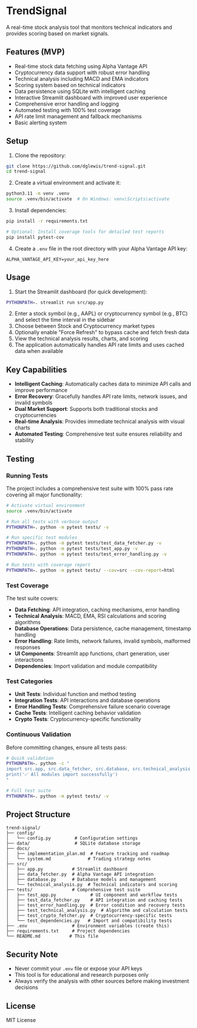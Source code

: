 # TrendSignal

A real-time stock analysis tool that monitors technical indicators and provides scoring based on market signals.

## Features (MVP)

- Real-time stock data fetching using Alpha Vantage API
- Cryptocurrency data support with robust error handling
- Technical analysis including MACD and EMA indicators
- Scoring system based on technical indicators
- Data persistence using SQLite with intelligent caching
- Interactive Streamlit dashboard with improved user experience
- Comprehensive error handling and logging
- Automated testing with 100% test coverage
- API rate limit management and fallback mechanisms
- Basic alerting system

## Setup

1. Clone the repository:
```bash
git clone https://github.com/dglewis/trend-signal.git
cd trend-signal
```

2. Create a virtual environment and activate it:
```bash
python3.11 -m venv .venv
source .venv/bin/activate  # On Windows: venv\Scripts\activate
```

3. Install dependencies:
```bash
pip install -r requirements.txt

# Optional: Install coverage tools for detailed test reports
pip install pytest-cov
```

4. Create a `.env` file in the root directory with your Alpha Vantage API key:
```
ALPHA_VANTAGE_API_KEY=your_api_key_here
```

## Usage

1. Start the Streamlit dashboard (for quick development):
```bash
PYTHONPATH=. streamlit run src/app.py
```

2. Enter a stock symbol (e.g., AAPL) or cryptocurrency symbol (e.g., BTC) and select the time interval in the sidebar
3. Choose between Stock and Cryptocurrency market types
4. Optionally enable "Force Refresh" to bypass cache and fetch fresh data
5. View the technical analysis results, charts, and scoring
6. The application automatically handles API rate limits and uses cached data when available

## Key Capabilities

- **Intelligent Caching**: Automatically caches data to minimize API calls and improve performance
- **Error Recovery**: Gracefully handles API rate limits, network issues, and invalid symbols  
- **Dual Market Support**: Supports both traditional stocks and cryptocurrencies
- **Real-time Analysis**: Provides immediate technical analysis with visual charts
- **Automated Testing**: Comprehensive test suite ensures reliability and stability

## Testing

### Running Tests

The project includes a comprehensive test suite with 100% pass rate covering all major functionality:

```bash
# Activate virtual environment
source .venv/bin/activate

# Run all tests with verbose output
PYTHONPATH=. python -m pytest tests/ -v

# Run specific test modules
PYTHONPATH=. python -m pytest tests/test_data_fetcher.py -v
PYTHONPATH=. python -m pytest tests/test_app.py -v
PYTHONPATH=. python -m pytest tests/test_error_handling.py -v

# Run tests with coverage report
PYTHONPATH=. python -m pytest tests/ --cov=src --cov-report=html
```

### Test Coverage

The test suite covers:

- **Data Fetching**: API integration, caching mechanisms, error handling
- **Technical Analysis**: MACD, EMA, RSI calculations and scoring algorithms  
- **Database Operations**: Data persistence, cache management, timestamp handling
- **Error Handling**: Rate limits, network failures, invalid symbols, malformed responses
- **UI Components**: Streamlit app functions, chart generation, user interactions
- **Dependencies**: Import validation and module compatibility

### Test Categories

- **Unit Tests**: Individual function and method testing
- **Integration Tests**: API interactions and database operations
- **Error Handling Tests**: Comprehensive failure scenario coverage
- **Cache Tests**: Intelligent caching behavior validation
- **Crypto Tests**: Cryptocurrency-specific functionality

### Continuous Validation

Before committing changes, ensure all tests pass:

```bash
# Quick validation
PYTHONPATH=. python -c "
import src.app, src.data_fetcher, src.database, src.technical_analysis
print('✅ All modules import successfully')
"

# Full test suite
PYTHONPATH=. python -m pytest tests/ -v
```

## Project Structure

```
trend-signal/
├── config/
│   └── config.py         # Configuration settings
├── data/                 # SQLite database storage
├── docs/
│   ├── implementation_plan.md  # Feature tracking and roadmap
│   └── system.md              # Trading strategy notes
├── src/
│   ├── app.py           # Streamlit dashboard
│   ├── data_fetcher.py  # Alpha Vantage API integration
│   ├── database.py      # Database models and management
│   └── technical_analysis.py  # Technical indicators and scoring
├── tests/               # Comprehensive test suite
│   ├── test_app.py             # UI component and workflow tests
│   ├── test_data_fetcher.py    # API integration and caching tests
│   ├── test_error_handling.py  # Error condition and recovery tests
│   ├── test_technical_analysis.py  # Algorithm and calculation tests
│   ├── test_crypto_fetcher.py  # Cryptocurrency-specific tests
│   └── test_dependencies.py   # Import and compatibility tests
├── .env                 # Environment variables (create this)
├── requirements.txt     # Project dependencies
└── README.md           # This file
```

## Security Note

- Never commit your `.env` file or expose your API keys
- This tool is for educational and research purposes only
- Always verify the analysis with other sources before making investment decisions

## License

MIT License